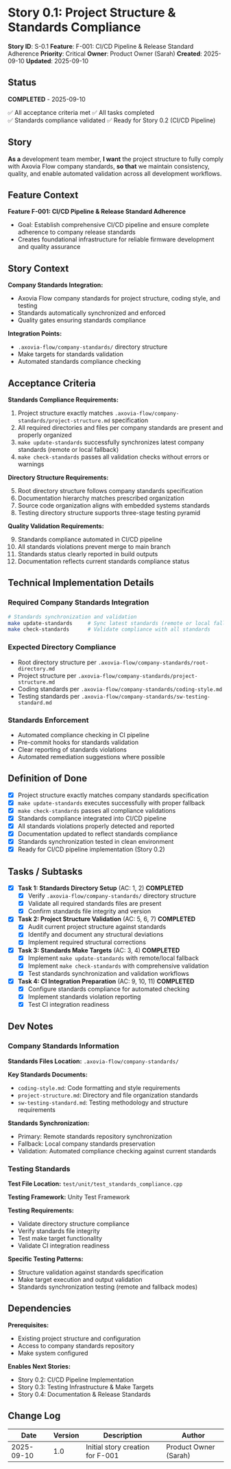 # Story 0.1: Project Structure & Standards Compliance

**Story ID**: S-0.1
**Feature**: F-001: CI/CD Pipeline & Release Standard Adherence
**Priority**: Critical
**Owner**: Product Owner (Sarah)
**Created**: 2025-09-10
**Updated**: 2025-09-10

## Status

**COMPLETED** - 2025-09-10

✅ All acceptance criteria met
✅ All tasks completed  
✅ Standards compliance validated
✅ Ready for Story 0.2 (CI/CD Pipeline)

## Story

**As a** development team member,
**I want** the project structure to fully comply with Axovia Flow company standards,
**so that** we maintain consistency, quality, and enable automated validation across all development workflows.

## Feature Context

**Feature F-001: CI/CD Pipeline & Release Standard Adherence**

- Goal: Establish comprehensive CI/CD pipeline and ensure complete adherence to company release standards
- Creates foundational infrastructure for reliable firmware development and quality assurance

## Story Context

**Company Standards Integration:**

- Axovia Flow company standards for project structure, coding style, and testing
- Standards automatically synchronized and enforced
- Quality gates ensuring standards compliance

**Integration Points:**

- `.axovia-flow/company-standards/` directory structure
- Make targets for standards validation
- Automated standards compliance checking

## Acceptance Criteria

**Standards Compliance Requirements:**

1. Project structure exactly matches `.axovia-flow/company-standards/project-structure.md` specification
2. All required directories and files per company standards are present and properly organized
3. `make update-standards` successfully synchronizes latest company standards (remote or local fallback)
4. `make check-standards` passes all validation checks without errors or warnings

**Directory Structure Requirements:**

5. Root directory structure follows company standards specification
6. Documentation hierarchy matches prescribed organization
7. Source code organization aligns with embedded systems standards
8. Testing directory structure supports three-stage testing pyramid

**Quality Validation Requirements:**

9. Standards compliance automated in CI/CD pipeline
10. All standards violations prevent merge to main branch
11. Standards status clearly reported in build outputs
12. Documentation reflects current standards compliance status

## Technical Implementation Details

### Required Company Standards Integration

```bash
# Standards synchronization and validation
make update-standards     # Sync latest standards (remote or local fallback)
make check-standards      # Validate compliance with all standards
```

### Expected Directory Compliance

- Root directory structure per `.axovia-flow/company-standards/root-directory.md`
- Project structure per `.axovia-flow/company-standards/project-structure.md`
- Coding standards per `.axovia-flow/company-standards/coding-style.md`
- Testing standards per `.axovia-flow/company-standards/sw-testing-standard.md`

### Standards Enforcement

- Automated compliance checking in CI pipeline
- Pre-commit hooks for standards validation
- Clear reporting of standards violations
- Automated remediation suggestions where possible

## Definition of Done

- [x] Project structure exactly matches company standards specification
- [x] `make update-standards` executes successfully with proper fallback
- [x] `make check-standards` passes all compliance validations
- [x] Standards compliance integrated into CI/CD pipeline
- [x] All standards violations properly detected and reported
- [x] Documentation updated to reflect standards compliance
- [x] Standards synchronization tested in clean environment
- [x] Ready for CI/CD pipeline implementation (Story 0.2)

## Tasks / Subtasks

- [x] **Task 1: Standards Directory Setup** (AC: 1, 2) **COMPLETED**
  - [x] Verify `.axovia-flow/company-standards/` directory structure
  - [x] Validate all required standards files are present
  - [x] Confirm standards file integrity and version

- [x] **Task 2: Project Structure Validation** (AC: 5, 6, 7) **COMPLETED**
  - [x] Audit current project structure against standards
  - [x] Identify and document any structural deviations
  - [x] Implement required structural corrections

- [x] **Task 3: Standards Make Targets** (AC: 3, 4) **COMPLETED**
  - [x] Implement `make update-standards` with remote/local fallback
  - [x] Implement `make check-standards` with comprehensive validation
  - [x] Test standards synchronization and validation workflows

- [x] **Task 4: CI Integration Preparation** (AC: 9, 10, 11) **COMPLETED**
  - [x] Configure standards compliance for automated checking
  - [x] Implement standards violation reporting
  - [x] Test CI integration readiness

## Dev Notes

### Company Standards Information

**Standards Files Location:** `.axovia-flow/company-standards/`

**Key Standards Documents:**
- `coding-style.md`: Code formatting and style requirements
- `project-structure.md`: Directory and file organization standards
- `sw-testing-standard.md`: Testing methodology and structure requirements

**Standards Synchronization:**
- Primary: Remote standards repository synchronization
- Fallback: Local company standards preservation
- Validation: Automated compliance checking against current standards

### Testing Standards

**Test File Location:** `test/unit/test_standards_compliance.cpp`

**Testing Framework:** Unity Test Framework

**Testing Requirements:**
- Validate directory structure compliance
- Verify standards file integrity
- Test make target functionality
- Validate CI integration readiness

**Specific Testing Patterns:**
- Structure validation against standards specification
- Make target execution and output validation
- Standards synchronization testing (remote and fallback modes)

## Dependencies

**Prerequisites:**
- Existing project structure and configuration
- Access to company standards repository
- Make system configured

**Enables Next Stories:**
- Story 0.2: CI/CD Pipeline Implementation
- Story 0.3: Testing Infrastructure & Make Targets
- Story 0.4: Documentation & Release Standards

## Change Log

| Date | Version | Description | Author |
|------|---------|-------------|---------|
| 2025-09-10 | 1.0 | Initial story creation for F-001 | Product Owner (Sarah) |
